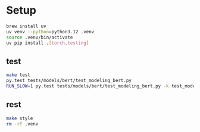 
# Setup

```bash
brew install uv
uv venv --python=python3.12 .venv
source .venv/bin/activate
uv pip install .[torch,testing]
```

## test

```bash
make test
py.test tests/models/bert/test_modeling_bert.py 
RUN_SLOW=1 py.test tests/models/bert/test_modeling_bert.py -k test_model_from_pretrained --pdb
```

## rest

```bash
make style
rm -rf .venv
```
